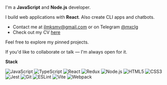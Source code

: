 I'm a **JavaScript** and **Node.js** developer.

I build web applications with **React**. Also create CLI apps and chatbots.

* Contact me at [ilmksmv@gmail.com](mailto:ilmksmv@gmail.com) or on Telegram [@mxclg](https://t.me/mxclg)  
* Check out my CV [here](https://cv.hexlet.io/ru/resumes/4128)

Feel free to explore my pinned projects.

If you'd like to collaborate or  talk — I'm always open for it.

**Stack**

![JavaScript](https://img.shields.io/badge/JavaScript-F7DF1E?style=for-the-badge&logo=javascript&logoColor=000)
![TypeScript](https://img.shields.io/badge/TypeScript-3178C6?style=for-the-badge&logo=typescript&logoColor=fff)
![React](https://img.shields.io/badge/React-20232A?style=for-the-badge&logo=react&logoColor=61DAFB)
![Redux](https://img.shields.io/badge/Redux-593D88?style=for-the-badge&logo=redux&logoColor=fff)
![Node.js](https://img.shields.io/badge/Node.js-339933?style=for-the-badge&logo=nodedotjs&logoColor=fff)
![HTML5](https://img.shields.io/badge/HTML5-E34F26?style=for-the-badge&logo=html5&logoColor=fff)
![CSS3](https://img.shields.io/badge/CSS3-1572B6?style=for-the-badge&logo=css3&logoColor=fff)
![Jest](https://img.shields.io/badge/Jest-C21325?style=for-the-badge&logo=jest&logoColor=fff)
![Git](https://img.shields.io/badge/Git-F05032?style=for-the-badge&logo=git&logoColor=fff)
![ESLint](https://img.shields.io/badge/ESLint-4B32C3?style=for-the-badge&logo=eslint&logoColor=fff)
![Vite](https://img.shields.io/badge/Vite-646CFF?style=for-the-badge&logo=vite&logoColor=fff)
![Webpack](https://img.shields.io/badge/Webpack-8DD6F9?style=for-the-badge&logo=webpack&logoColor=000)
